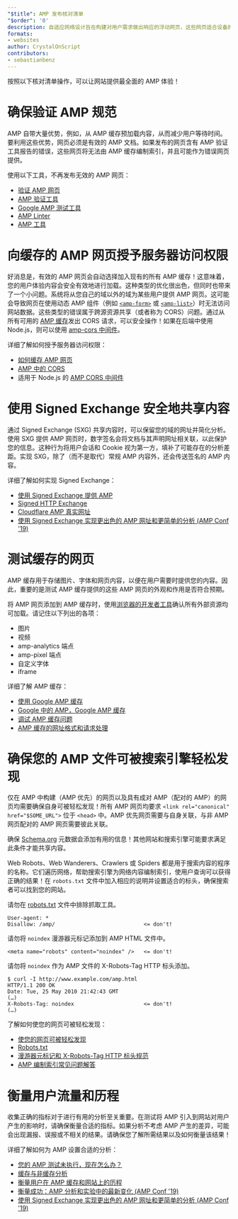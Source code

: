 ```yaml
---
"$title": AMP 发布核对清单
"$order": '0'
description: 自适应网络设计旨在构建对用户需求做出响应的浮动网页，这些网页适合设备的屏幕大小和方向。您可以实现…
formats:
- websites
author: CrystalOnScript
contributors:
- sebastianbenz
---
```


按照以下核对清单操作，可以让网站提供最全面的 AMP 体验！

# 确保验证 AMP 规范

AMP 自带大量优势，例如，从 AMP 缓存预加载内容，从而减少用户等待时间。要利用这些优势，网页必须是有效的 AMP 文档。如果发布的网页含有 AMP 验证工具报告的错误，这些网页将无法由 AMP 缓存编制索引，并且可能作为错误网页提供。

使用以下工具，不再发布无效的 AMP 网页：

- [验证 AMP 网页](../../../documentation/guides-and-tutorials/learn/validation-workflow/validate_amp.md?format=websites)
- [AMP 验证工具](https://validator.ampproject.org/)
- [Google AMP 测试工具](https://search.google.com/test/amp)
- [AMP Linter](https://github.com/ampproject/amp-toolbox/tree/master/packages/linter)
- [AMP 工具](../../../documentation/tools.html?format=websites)

# 向缓存的 AMP 网页授予服务器访问权限

好消息是，有效的 AMP 网页会自动选择加入现有的所有 AMP 缓存！这意味着，您的用户体验内容会安全有效地进行加载。这种类型的优化很出色，但同时也带来了一个小问题。系统将从您自己的域以外的域为某些用户提供 AMP 网页。这可能会导致网页在使用动态 AMP 组件（例如 [`<amp-form>`](../../../documentation/components/reference/amp-form.md?format=websites) 或 [`<amp-list>`](../../../documentation/components/reference/amp-list.md?format=websites)）时无法访问网站数据。这些类型的错误属于跨源资源共享（或者称为 CORS）问题。通过从所有可用的 [AMP 缓存](https://cdn.ampproject.org/caches.json)发出 CORS 请求，可以安全操作！如果在后端中使用 Node.js，则可以使用 [amp-cors 中间件](https://github.com/ampproject/amp-toolbox/tree/master/packages/cors)。

详细了解如何授予服务器访问权限：

- [如何缓存 AMP 网页 ](../../../documentation/guides-and-tutorials/learn/amp-caches-and-cors/how_amp_pages_are_cached.md?format=websites)
- [AMP 中的 CORS](../../../documentation/guides-and-tutorials/learn/amp-caches-and-cors/amp-cors-requests.md?format=websites)
- 适用于 Node.js 的 [AMP CORS 中间件](https://github.com/ampproject/amp-toolbox/tree/master/packages/cors)

# 使用 Signed Exchange 安全地共享内容

通过 Signed Exchange (SXG) 共享内容时，可以保留您的域的网址并简化分析。使用 SXG 提供 AMP 网页时，数字签名会将文档与其声明网址相关联，以此保护您的信息。这种行为将用户会话和 Cookie 视为第一方，填补了可能存在的分析差距。实现 SXG，除了（而不是取代）常规 AMP 内容外，还会传送签名的 AMP 内容。

详细了解如何实现 Signed Exchange：

- [使用 Signed Exchange 提供 AMP](signed-exchange.md?format=websites)
- [Signed HTTP Exchange](https://developers.google.com/web/updates/2018/11/signed-exchanges)
- [Cloudflare AMP 真实网址](https://www.cloudflare.com/website-optimization/amp-real-url/)
- [使用 Signed Exchange 实现更出色的 AMP 网址和更简单的分析 (AMP Conf '19)](https://www.youtube.com/watch?v=KrjBYzPUGnw&list=PLXTOW_XMsIDSY0USlzgoaIkRyPcHklrEl&index=22)

# 测试缓存的网页

AMP 缓存用于存储图片、字体和网页内容，以便在用户需要时提供您的内容。因此，重要的是测试 AMP 缓存提供的这些 AMP 网页的外观和作用是否符合预期。

将 AMP 网页添加到 AMP 缓存时，使用[浏览器的开发者工具](https://developers.google.com/web/tools/chrome-devtools/)确认所有外部资源均可加载。请记住以下列出的各项：

- 图片
- 视频
- amp-analytics 端点
- amp-pixel 端点
- 自定义字体
- iframe

详细了解 AMP 缓存：

- [使用 Google AMP 缓存](../../../documentation/examples/documentation/Using_the_Google_AMP_Cache.html?format=websites)
- [Google 中的 AMP，Google AMP 缓存](https://developers.google.com/amp/cache/overview)
- [调试 AMP 缓存问题](../../../documentation/guides-and-tutorials/learn/amp-caches-and-cors/amp-cache-debugging.md?format=websites)
- [AMP 缓存的网址格式和请求处理](../../../documentation/guides-and-tutorials/learn/amp-caches-and-cors/amp-cache-urls.md?format=websites)

# 确保您的 AMP 文件可被搜索引擎轻松发现

仅在 AMP 中构建（AMP 优先）的网页以及具有成对 AMP（配对的 AMP）的网页均需要确保自身可被轻松发现！所有 AMP 网页均要求 `<link rel="canonical" href="$SOME_URL">` 位于 `<head>` 中。AMP 优先网页需要与自身关联，与非 AMP 网页配对的 AMP 网页需要彼此关联。

确保 [Schema.org](https://schema.org/) 元数据会添加有用的信息！其他网站和搜索引擎可能要求满足此条件才能共享内容。

Web Robots、Web Wanderers、Crawlers 或 Spiders 都是用于搜索内容的程序的名称。它们遍历网络，帮助搜索引擎为网络内容编制索引，使用户查询可以获得正确的结果！在 `robots.txt` 文件中加入相应的说明并设置适合的标头，确保搜索者可以找到您的网站。

请勿在 [robots.txt](https://support.google.com/webmasters/answer/6062608?hl=en) 文件中排除抓取工具。

```
User-agent: *
Disallow: /amp/                            <= don't!
```

请勿将 `noindex` 漫游器元标记添加到 AMP HTML 文件中。

```
<meta name="robots" content="noindex" />   <= don't!
```

请勿将 `noindex` 作为 AMP 文件的 X-Robots-Tag HTTP 标头添加。

```
$ curl -I http://www.example.com/amp.html
HTTP/1.1 200 OK
Date: Tue, 25 May 2010 21:42:43 GMT
(…)
X-Robots-Tag: noindex                      <= don't!
(…)
```

了解如何使您的网页可被轻松发现：

- [使您的网页可被轻松发现](discovery.md?format=websites)
- [Robots.txt](http://www.robotstxt.org/)
- [漫游器元标记和 X-Robots-Tag HTTP 标头规范](https://developers.google.com/search/reference/robots_meta_tag)
- [AMP 编制索引常见问题解答](https://productforums.google.com/forum/?hl=en#!category-topic/webmasters/Vrgj-a-gtm0)

# 衡量用户流量和历程

收集正确的指标对于进行有用的分析至关重要。在测试将 AMP 引入到网站对用户产生的影响时，请确保衡量合适的指标。如果分析不考虑 AMP 产生的差异，可能会出现漏报、误报或不相关的结果。请确保您了解所需结果以及如何衡量该结果！

详细了解如何为 AMP 设置合适的分析：

- [您的 AMP 测试未执行，现在怎么办？](https://blog.amp.dev/2018/11/08/so-your-amp-test-doesnt-perform%e2%80%8a-%e2%80%8anow-what/)
- [缓存与非缓存分析](https://support.google.com/analytics/answer/6343176?hl=en#cache)
- [衡量用户在 AMP 缓存和网站上的历程](https://blog.amp.dev/2018/11/08/so-your-amp-test-doesnt-perform%e2%80%8a-%e2%80%8anow-what/)
- [衡量成功：AMP 分析和实验中的最新变化 (AMP Conf '19)](https://www.youtube.com/watch?v=wPW-kXsONqA&list=PLXTOW_XMsIDSY0USlzgoaIkRyPcHklrEl&index=27)
- [使用 Signed Exchange 实现更出色的 AMP 网址和更简单的分析 (AMP Conf '19)](https://www.youtube.com/watch?v=KrjBYzPUGnw&list=PLXTOW_XMsIDSY0USlzgoaIkRyPcHklrEl&index=22)
